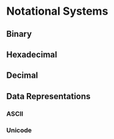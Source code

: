 # Notational Systems

## Binary

## Hexadecimal

## Decimal

## Data Representations

### ASCII

### Unicode

